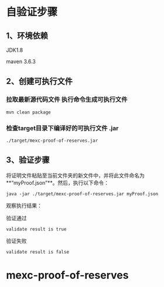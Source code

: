 # 自验证步骤

## 1、环境依赖

JDK1.8

maven 3.6.3 

## 2、创建可执行文件

### 拉取最新源代码文件 执行命令生成可执行文件

`mvn clean package`

### 检查target目录下编译好的可执行文件 .jar

`./target/mexc-proof-of-reserves.jar`

## 3、验证步骤

将证明文件粘贴至当前文件夹的新文件中，并将此文件命名为**“myProof.json”**。然后，执行以下命令：

`java -jar ./target/mexc-proof-of-reserves.jar myProof.json`

观察执行结果：

验证通过

`validate result is true`

验证失败

`validate result is false`
# mexc-proof-of-reserves

